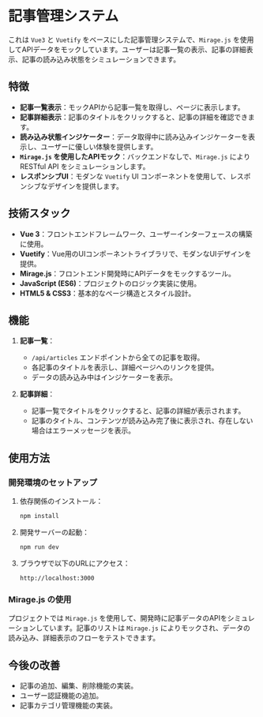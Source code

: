 # 記事管理システム

これは `Vue3` と `Vuetify` をベースにした記事管理システムで、`Mirage.js` を使用してAPIデータをモックしています。ユーザーは記事一覧の表示、記事の詳細表示、記事の読み込み状態をシミュレーションできます。

## 特徴

- **記事一覧表示**：モックAPIから記事一覧を取得し、ページに表示します。
- **記事詳細表示**：記事のタイトルをクリックすると、記事の詳細を確認できます。
- **読み込み状態インジケーター**：データ取得中に読み込みインジケーターを表示し、ユーザーに優しい体験を提供します。
- **`Mirage.js` を使用したAPIモック**：バックエンドなしで、`Mirage.js` により RESTful API をシミュレーションします。
- **レスポンシブUI**：モダンな `Vuetify` UI コンポーネントを使用して、レスポンシブなデザインを提供します。

## 技術スタック

- **Vue 3**：フロントエンドフレームワーク、ユーザーインターフェースの構築に使用。
- **Vuetify**：Vue用のUIコンポーネントライブラリで、モダンなUIデザインを提供。
- **Mirage.js**：フロントエンド開発時にAPIデータをモックするツール。
- **JavaScript (ES6)**：プロジェクトのロジック実装に使用。
- **HTML5 & CSS3**：基本的なページ構造とスタイル設計。

## 機能

1. **記事一覧**：
   - `/api/articles` エンドポイントから全ての記事を取得。
   - 各記事のタイトルを表示し、詳細ページへのリンクを提供。
   - データの読み込み中はインジケーターを表示。

2. **記事詳細**：
   - 記事一覧でタイトルをクリックすると、記事の詳細が表示されます。
   - 記事のタイトル、コンテンツが読み込み完了後に表示され、存在しない場合はエラーメッセージを表示。

## 使用方法

### 開発環境のセットアップ

1. 依存関係のインストール：

   ```bash
   npm install
   ```

2. 開発サーバーの起動：

   ```bash
   npm run dev
   ```

3. ブラウザで以下のURLにアクセス：

   ```
   http://localhost:3000
   ```

### Mirage.js の使用

プロジェクトでは `Mirage.js` を使用して、開発時に記事データのAPIをシミュレーションしています。記事のリストは `Mirage.js` によりモックされ、データの読み込み、詳細表示のフローをテストできます。

## 今後の改善

- 記事の追加、編集、削除機能の実装。
- ユーザー認証機能の追加。
- 記事カテゴリ管理機能の実装。
